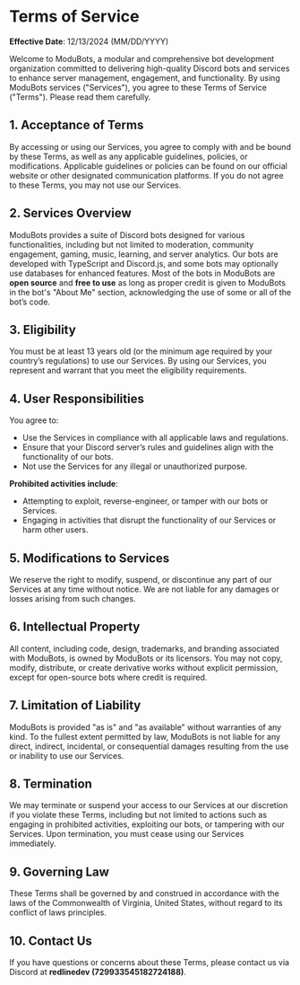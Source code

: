 # Terms of Service

**Effective Date**: 12/13/2024 (MM/DD/YYYY)

Welcome to ModuBots, a modular and comprehensive bot development organization committed to delivering high-quality Discord bots and services to enhance server management, engagement, and functionality. By using ModuBots services ("Services"), you agree to these Terms of Service ("Terms"). Please read them carefully.

## 1. Acceptance of Terms

By accessing or using our Services, you agree to comply with and be bound by these Terms, as well as any applicable guidelines, policies, or modifications. Applicable guidelines or policies can be found on our official website or other designated communication platforms. If you do not agree to these Terms, you may not use our Services.

## 2. Services Overview

ModuBots provides a suite of Discord bots designed for various functionalities, including but not limited to moderation, community engagement, gaming, music, learning, and server analytics. Our bots are developed with TypeScript and Discord.js, and some bots may optionally use databases for enhanced features. Most of the bots in ModuBots are **open source** and **free to use** as long as proper credit is given to ModuBots in the bot's "About Me" section, acknowledging the use of some or all of the bot’s code.

## 3. Eligibility

You must be at least 13 years old (or the minimum age required by your country’s regulations) to use our Services. By using our Services, you represent and warrant that you meet the eligibility requirements.

## 4. User Responsibilities

You agree to:

- Use the Services in compliance with all applicable laws and regulations.
- Ensure that your Discord server’s rules and guidelines align with the functionality of our bots.
- Not use the Services for any illegal or unauthorized purpose.

**Prohibited activities include**:

- Attempting to exploit, reverse-engineer, or tamper with our bots or Services.
- Engaging in activities that disrupt the functionality of our Services or harm other users.

## 5. Modifications to Services

We reserve the right to modify, suspend, or discontinue any part of our Services at any time without notice. We are not liable for any damages or losses arising from such changes.

## 6. Intellectual Property

All content, including code, design, trademarks, and branding associated with ModuBots, is owned by ModuBots or its licensors. You may not copy, modify, distribute, or create derivative works without explicit permission, except for open-source bots where credit is required.

## 7. Limitation of Liability

ModuBots is provided "as is" and "as available" without warranties of any kind. To the fullest extent permitted by law, ModuBots is not liable for any direct, indirect, incidental, or consequential damages resulting from the use or inability to use our Services.

## 8. Termination

We may terminate or suspend your access to our Services at our discretion if you violate these Terms, including but not limited to actions such as engaging in prohibited activities, exploiting our bots, or tampering with our Services. Upon termination, you must cease using our Services immediately.

## 9. Governing Law

These Terms shall be governed by and construed in accordance with the laws of the Commonwealth of Virginia, United States, without regard to its conflict of laws principles.

## 10. Contact Us

If you have questions or concerns about these Terms, please contact us via Discord at **redlinedev (729933545182724188)**.
